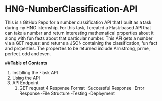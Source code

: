 # HNG-NumberClassification-API
This is a GitHub Repo for a number classification API that I built as a task during my HNG internship. For this task, I created a Flask-based API that can take a number and return interesting mathematical properties about it along with fun facts about that particular number. This API gets a number via a GET request and returns a JSON containing the classification, fun fact and properties. The properties to be returned include Armstrong, prime, perfect, odd and even.

##**Table of Contents**
1. Installing the Flask API
2. Using the API
3. API Endpoint
   1. GET request
4.Response Format
 -Successful Response
 -Error Response
-File Structure
-Testing
-Deployment

